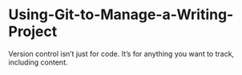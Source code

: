 # Using-Git-to-Manage-a-Writing-Project
Version control isn’t just for code. It’s for anything you want to track, including content.
